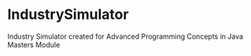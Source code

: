 # IndustrySimulator
Industry Simulator created for Advanced Programming Concepts in Java Masters Module
